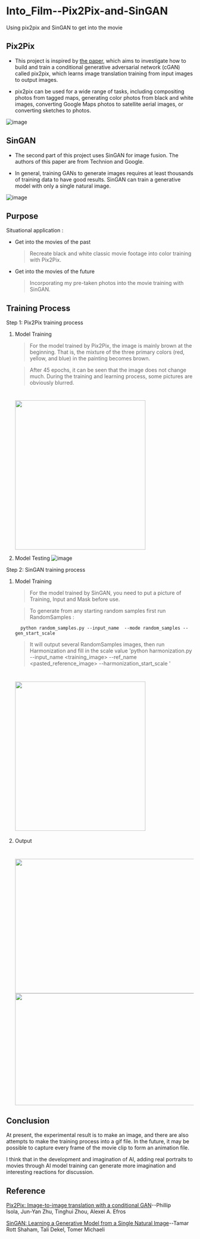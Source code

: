 # Into_Film--Pix2Pix-and-SinGAN

Using pix2pix and SinGAN to get into the movie

## Pix2Pix

 * This project is inspired by [the paper](https://arxiv.org/abs/1611.07004), which aims to investigate how to build and train a conditional generative adversarial network (cGAN) called pix2pix, which learns image translation training from input images to output images.

 * pix2pix can be used for a wide range of tasks, including compositing photos from tagged maps, generating color photos from black and white images, converting Google Maps photos to satellite aerial images, or converting sketches to photos.

  ![image](https://user-images.githubusercontent.com/69034494/163197685-38160454-dd39-4fd5-abc5-7da9f85255e2.png)


## SinGAN

 * The second part of this project uses SinGAN for image fusion. The authors of this paper are from Technion and Google.

 * In general, training GANs to generate images requires at least thousands of training data to have good results. SinGAN can train a generative model with only a single natural image.

  ![image](https://user-images.githubusercontent.com/69034494/163198062-c7fc22c6-34ee-4e69-8b20-378ae6cb03d0.png)

## Purpose

  Situational application :
  
  * Get into the movies of the past
    > Recreate black and white classic movie footage into color training with Pix2Pix.
    
  * Get into the movies of the future
    > Incorporating my pre-taken photos into the movie training with SinGAN.

## Training Process

  Step 1: Pix2Pix training process
  
   1. Model Training
    
      > For the model trained by Pix2Pix, the image is mainly brown at the beginning. That is, the mixture of the three primary colors (red, yellow, and blue) in the painting becomes brown.

      > After 45 epochs, it can be seen that the image does not change much. During the training and learning process, some pictures are obviously blurred.
    <h1>
      <img src="https://user-images.githubusercontent.com/69034494/163203221-be095c18-d9ba-4750-bc6e-cb60d471c92c.png" width="350" height="400"/>
   </h1>

   2. Model Testing
      ![image](https://user-images.githubusercontent.com/69034494/163203515-3dcb79db-a799-449f-b30c-f0e4c118a32d.png)
      
  Step 2: SinGAN training process

   1. Model Training
   
      > For the model trained by SinGAN, you need to put a picture of Training, Input and Mask before use.

      > To generate from any starting random samples first run RandomSamples :
  
      <pre><code>  python random_samples.py --input_name <training_image> --mode random_samples --gen_start_scale <start scale>
      </code></pre>
      
      > It will output several RandomSamples images, then run Harmonization and fill in the scale value
      'python harmonization.py --input_name <training_image> --ref_name <pasted_reference_image> --harmonization_start_scale <scale>'
      
      
      <h1>
        <img src="https://user-images.githubusercontent.com/69034494/163206395-6a8456c9-de51-4f8b-8630-9537d701ddc4.png" width="350" height="400"/>
      </h1>

   2. Output
     <h1>
        <img src="https://user-images.githubusercontent.com/69034494/163206632-4d697ed9-4c1b-4536-8607-8621dd63c50e.png" width="800" height="360"/>
        <img src="https://user-images.githubusercontent.com/69034494/163206701-d81022d4-b4c2-4f93-8889-efb75e5170db.png" width="800" height="300"/>
    </h1>

## Conclusion

At present, the experimental result is to make an image, and there are also attempts to make the training process into a gif file. In the future, it may be possible to capture every frame of the movie clip to form an animation file.

I think that in the development and imagination of AI, adding real portraits to movies through AI model training can generate more imagination and interesting reactions for discussion.

## Reference

[Pix2Pix: Image-to-image translation with a conditional GAN](https://www.tensorflow.org/tutorials/generative/pix2pix)--Phillip Isola, Jun-Yan Zhu, Tinghui Zhou, Alexei A. Efros

[SinGAN: Learning a Generative Model from a Single Natural Image](https://openaccess.thecvf.com/content_ICCV_2019/papers/Shaham_SinGAN_Learning_a_Generative_Model_From_a_Single_Natural_Image_ICCV_2019_paper.pdf)--Tamar Rott Shaham, Tali Dekel, Tomer Michaeli 
